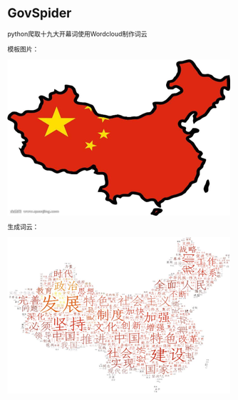 # GovSpider
python爬取十九大开幕词使用Wordcloud制作词云

模板图片：

<img src="https://github.com/JianFengY/GovSpider/blob/master/demo/timg2.jpg" width = "500" height = "350" alt="模板图片" align=center />

生成词云：

<img src="https://github.com/JianFengY/GovSpider/blob/master/demo/word_test_101913146.jpg" width = "500" height = "350" alt="生成词云" align=center />
